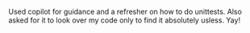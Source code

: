 Used copilot for guidance and a refresher on how to do unittests. Also asked for it to look over my code only to find it absolutely usless. Yay!
